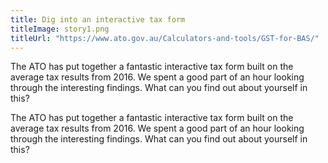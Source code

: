 ```yaml
---
title: Dig into an interactive tax form
titleImage: story1.png
titleUrl: "https://www.ato.gov.au/Calculators-and-tools/GST-for-BAS/"
---
```


The ATO has put together a fantastic interactive tax form built on the average tax results from 2016. We spent a good part of an hour looking through the interesting findings. What can you find out about yourself in this?

The ATO has put together a fantastic interactive tax form built on the average tax results from 2016. We spent a good part of an hour looking through the interesting findings. What can you find out about yourself in this?